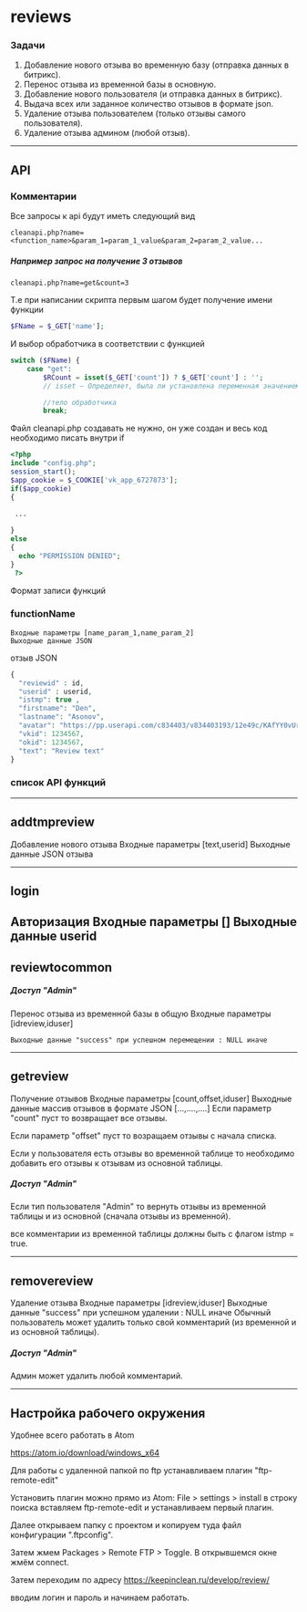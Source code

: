 # reviews
### Задачи
1. Добавление нового отзыва во временную базу (отправка данных в битрикс).
2. Перенос отзыва из временной базы в основную.
3. Добавление нового пользователя (и отправка данных в битрикс).
4. Выдача всех или заданное количество отзывов в формате json.
5. Удаление отзыва пользователем (только отзывы самого пользователя).
6. Удаление отзыва админом (любой отзыв).

----

## API

### Комментарии

Все запросы к api будут иметь следующий вид 
```http
cleanapi.php?name=<function_name>&param_1=param_1_value&param_2=param_2_value...
```
##### Например запрос на получение 3 отзывов 
```http
cleanapi.php?name=get&count=3
```
Т.е при написании скрипта первым шагом будет получение имени функции
```php
$FName = $_GET['name'];
```
И выбор обработчика в соответствии с функцией 
```php
switch ($FName) {
    case "get":
        $RCount = isset($_GET['count']) ? $_GET['count'] : '';
        // isset — Определяет, была ли установлена переменная значением, отличным от NULL

        //тело обработчика
        break;
```
Файл cleanapi.php создавать не нужно, он уже создан и весь код необходимо писать внутри if
```php
<?php
include "config.php";
session_start();
$app_cookie = $_COOKIE['vk_app_6727873'];
if($app_cookie)
{
  
 ...

}
else
{
  echo "PERMISSION DENIED";
}
 ?>

```
Формат записи функций

### functionName

    Входные параметры [name_param_1,name_param_2]
    Выходные данные JSON

отзыв JSON
```php
{
  "reviewid" : id,
  "userid" : userid,
  "istmp": true ,
  "firstname": "Den",
  "lastname": "Asonov",
  "avatar": "https://pp.userapi.com/c834403/v834403193/12e49c/KAfYY0vUrFQ.jpg",
  "vkid": 1234567,
  "okid": 1234567,
  "text": "Review text"
}
```

### список API функций

-----

## addtmpreview
Добавление нового отзыва
    Входные параметры [text,userid]
    Выходные данные JSON отзыва

 -----

## login
Авторизация
    Входные параметры []
    Выходные данные userid
 -----

## reviewtocommon
##### Доступ "Admin"
Перенос отзыва из временной базы в общую
    Входные параметры [idreview,iduser]

    Выходные данные "success" при успешном перемещении : NULL иначе

 -----

## getreview
Получение отзывов
    Входные параметры [count,offset,iduser]
    Выходные данные массив отзывов в формате JSON [...,....,....]
Если параметр "count" пуст то возвращает все отзывы.

Если параметр "offset" пуст то возращаем отзывы с начала списка.

Если у пользователя есть отзывы во временной таблице то необходимо добавить его отзывы к отзывам из основной таблицы.

##### Доступ "Admin"
Если тип пользователя "Admin" то вернуть отзывы из временной таблицы и из основной (сначала отзывы из временной).

все комментарии из временной таблицы должны быть с флагом istmp = true.

 -----

## removereview
Удаление отзыва
    Входные параметры [idreview,iduser]
    Выходные данные "success" при успешном удалении : NULL иначе
Обычный пользователь может удалить только свой комментарий (из временной и из основной таблицы).

##### Доступ "Admin"
Админ может удалить любой комментарий.


------

## Настройка рабочего окружения

Удобнее всего работать в Atom

https://atom.io/download/windows_x64

Для работы с удаленной папкой по ftp устанавливаем плагин "ftp-remote-edit"

Установить плагин можно прямо из Atom: File > settings > install в строку поиска вставляем ftp-remote-edit и устанавливаем первый плагин.

Далее открываем папку с проектом и копируем туда файл конфигурации ".ftpconfig".

Затем жмем Packages > Remote FTP > Toggle. В открывшемся окне жмём connect.

Затем переходим по адресу https://keepinclean.ru/develop/review/ 

вводим логин и пароль и начинаем работать.
